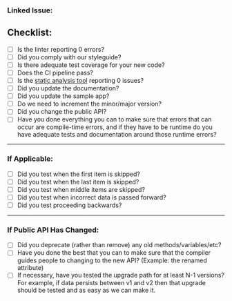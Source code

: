 <!-- All PRs should have some kind of issue backing them. This means the community has had some opportunity to contribute ideas, or that the PR is fixing a problem that is being tracked -->
### Linked Issue: 

<!-- (See our contributing guidelines for more details) -->
## Checklist:
- [ ] Is the linter reporting 0 errors?
- [ ] Did you comply with our styleguide?
- [ ] Is there adequate test coverage for your new code?
- [ ] Does the CI pipeline pass?
- [ ] Is the [static analysis tool](https://sonarcloud.io/dashboard?id=Tyler-Keith-Thompson_Workflow) reporting 0 issues?
- [ ] Did you update the documentation?
- [ ] Did you update the sample app?
- [ ] Do we need to increment the minor/major version?
- [ ] Did you change the public API?
- [ ] Have you done everything you can to make sure that errors that can occur are compile-time errors, and if they have to be runtime do you have adequate tests and documentation around those runtime errors?

----

### If Applicable:
- [ ] Did you test when the first item is skipped?
- [ ] Did you test when the last item is skipped?
- [ ] Did you test when middle items are skipped?
- [ ] Did you test when incorrect data is passed forward?
- [ ] Did you test proceeding backwards?

----

### If Public API Has Changed:
- [ ] Did you deprecate (rather than remove) any old methods/variables/etc?
- [ ] Have you done the best that you can to make sure that the compiler guides people to changing to the new API? (Example: the renamed attribute)
- [ ] If necessary, have you tested the upgrade path for at least N-1 versions? For example, if data persists between v1 and v2 then that upgrade should be tested and as easy as we can make it.
